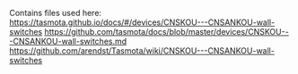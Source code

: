 Contains files used here: 
https://tasmota.github.io/docs/#/devices/CNSKOU---CNSANKOU-wall-switches
https://github.com/tasmota/docs/blob/master/devices/CNSKOU---CNSANKOU-wall-switches.md
https://github.com/arendst/Tasmota/wiki/CNSKOU---CNSANKOU-wall-switches
